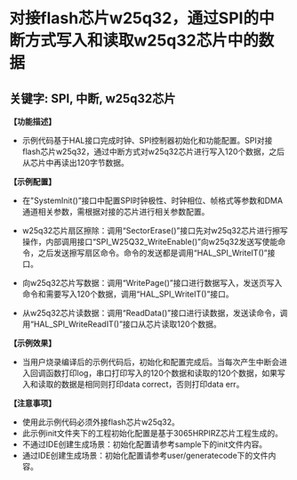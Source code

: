 # 对接flash芯片w25q32，通过SPI的中断方式写入和读取w25q32芯片中的数据
## 关键字: SPI, 中断, w25q32芯片

**【功能描述】**
+ 示例代码基于HAL接口完成时钟、SPI控制器初始化和功能配置。SPI对接flash芯片w25q32，通过中断方式对w25q32芯片进行写入120个数据，之后从芯片中再读出120字节数据。

**【示例配置】**
+ 在"SystemInit()”接口中配置SPI时钟极性、时钟相位、帧格式等参数和DMA通道相关参数，需根据对接的芯片进行相关参数配置。

+ w25q32芯片扇区擦除：调用“SectorErase()”接口先对w25q32芯片进行擦写操作，内部调用接口“SPI_W25Q32_WriteEnable()”向w25q32发送写使能命令，之后发送擦写扇区命令。命令的发送都是调用“HAL_SPI_WriteIT()”接口。

+ 向w25q32芯片写数据：调用“WritePage()”接口进行数据写入，发送页写入命令和需要写入120个数据，调用“HAL_SPI_WriteIT()”接口。

+ 从w25q32芯片读数据：调用“ReadData()”接口进行读数据，发送读命令，调用“HAL_SPI_WriteReadIT()”接口从芯片读取120个数据。

**【示例效果】**
+ 当用户烧录编译后的示例代码后，初始化和配置完成后。当每次产生中断会进入回调函数打印log，串口打印写入的120个数据和读取的120个数据，如果写入和读取的数据是相同则打印data correct，否则打印data err。

**【注意事项】**
+ 使用此示例代码必须外接flash芯片w25q32。
+ 此示例init文件夹下的工程初始化配置是基于3065HRPIRZ芯片工程生成的。
+ 不通过IDE创建生成场景：初始化配置请参考sample下的init文件内容。
+ 通过IDE创建生成场景：初始化配置请参考user/generatecode下的文件内容。